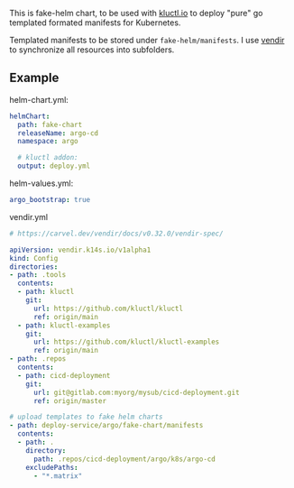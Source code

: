 
This is fake-helm chart, to be used with [kluctl.io](kluctl.io) to deploy "pure" go templated formated manifests for Kubernetes.

Templated manifests to be stored under `fake-helm/manifests`. I use [vendir](https://carvel.dev/vendir/) to synchronize all
resources into subfolders.


## Example

helm-chart.yml:
```yaml
helmChart:
  path: fake-chart
  releaseName: argo-cd
  namespace: argo

  # kluctl addon:
  output: deploy.yml
```


helm-values.yml:
```yaml
argo_bootstrap: true
```

vendir.yml
```yaml
# https://carvel.dev/vendir/docs/v0.32.0/vendir-spec/

apiVersion: vendir.k14s.io/v1alpha1
kind: Config
directories:
- path: .tools
  contents:
  - path: kluctl
    git:
      url: https://github.com/kluctl/kluctl
      ref: origin/main
  - path: kluctl-examples
    git:
      url: https://github.com/kluctl/kluctl-examples
      ref: origin/main
- path: .repos
  contents:
  - path: cicd-deployment
    git:
      url: git@gitlab.com:myorg/mysub/cicd-deployment.git
      ref: origin/master

# upload templates to fake helm charts
- path: deploy-service/argo/fake-chart/manifests
  contents:
  - path: .
    directory:
      path: .repos/cicd-deployment/argo/k8s/argo-cd
    excludePaths:
      - "*.matrix"
```
